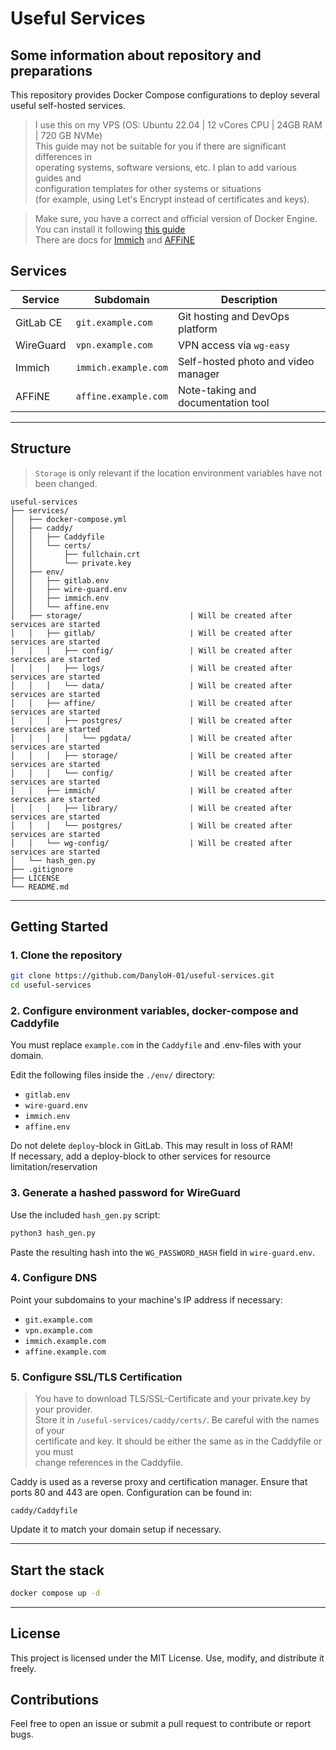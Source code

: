 # Useful Services

## Some information about repository and preparations
This repository provides Docker Compose configurations to deploy several <br>
useful self-hosted services.

> I use this on my VPS (OS: Ubuntu 22.04 | 12 vCores CPU | 24GB RAM | 720 GB NVMe) <br>
This guide may not be suitable for you if there are significant differences in <br>
operating systems, software versions, etc. I plan to add various guides and <br>
configuration templates for other systems or situations <br>
(for example, using Let's Encrypt instead of certificates and keys).

> Make sure, you have a correct and official version of Docker Engine.<br>
> You can install it following [this guide](https://docs.docker.com/engine/install/)<br>
> There are docs for [Immich](https://immich.app/docs/overview/welcome/) and [AFFiNE](https://docs.affine.pro/self-host-affine/)<br>


## Services

| Service   | Subdomain            | Description                         |
| --------- | -------------------- | ----------------------------------- |
| GitLab CE | `git.example.com`    | Git hosting and DevOps platform     |
| WireGuard | `vpn.example.com`    | VPN access via `wg-easy`            |
| Immich    | `immich.example.com` | Self-hosted photo and video manager |
| AFFiNE    | `affine.example.com` | Note-taking and documentation tool  |
---
## Structure

> `Storage` is only relevant if the location environment variables have not been changed.

```
useful-services
├── services/
│   ├── docker-compose.yml
│   ├── caddy/
│   │   ├── Caddyfile
│   │   └── certs/
│   │       ├── fullchain.crt
│   │       └── private.key
│   ├── env/
│   │   ├── gitlab.env
│   │   ├── wire-guard.env
│   │   ├── immich.env
│   │   └── affine.env
│   ├── storage/                        | Will be created after services are started
│   │   ├── gitlab/                     | Will be created after services are started
│   │   │   ├── config/                 | Will be created after services are started
│   │   │   ├── logs/                   | Will be created after services are started
│   │   │   └── data/                   | Will be created after services are started
│   │   ├── affine/                     | Will be created after services are started
│   │   │   ├── postgres/               | Will be created after services are started
│   │   │   │   └── pgdata/             | Will be created after services are started
│   │   │   ├── storage/                | Will be created after services are started
│   │   │   └── config/                 | Will be created after services are started
│   │   ├── immich/                     | Will be created after services are started
│   │   │   ├── library/                | Will be created after services are started
│   │   │   └── postgres/               | Will be created after services are started
│   │   └── wg-config/                  | Will be created after services are started
│   └── hash_gen.py
├── .gitignore
├── LICENSE
└── README.md
```
---
## Getting Started

### 1. Clone the repository

```bash
git clone https://github.com/DanyloH-01/useful-services.git
cd useful-services
```

### 2. Configure environment variables, docker-compose and Caddyfile
You must replace `example.com` in the `Caddyfile` and .env-files with your domain.

Edit the following files inside the `./env/` directory:
* `gitlab.env`
* `wire-guard.env`
* `immich.env`
* `affine.env`

Do not delete `deploy`-block in GitLab. This may result in loss of RAM!<br>
If necessary, add a deploy-block to other services for resource limitation/reservation
### 3. Generate a hashed password for WireGuard

Use the included `hash_gen.py` script:

```bash
python3 hash_gen.py
```

Paste the resulting hash into the `WG_PASSWORD_HASH` field in `wire-guard.env`.

### 4. Configure DNS

Point your subdomains to your machine's IP address if necessary:

* `git.example.com`
* `vpn.example.com`
* `immich.example.com`
* `affine.example.com`

### 5. Configure SSL/TLS Certification

> You have to download TLS/SSL-Certificate and your private.key by your provider. <br>
> Store it in `/useful-services/caddy/certs/`. Be careful with the names of your <br>
> certificate and key. It should be either the same as in the Caddyfile or you must <br>
> change references in the Caddyfile.

Caddy is used as a reverse proxy and certification manager.
Ensure that ports 80 and 443 are open. Configuration can be found in:

```
caddy/Caddyfile
```
Update it to match your domain setup if necessary.


---
## Start the stack

```bash
docker compose up -d
```
---

## License

This project is licensed under the MIT License. Use, modify, and distribute it freely.

## Contributions

Feel free to open an issue or submit a pull request to contribute or report bugs.
